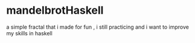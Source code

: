 # mandelbrotHaskell

a simple fractal that i made for fun , i still practicing and i want to improve my skills in haskell
